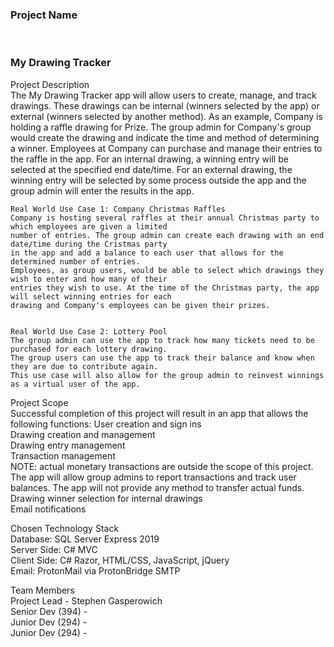 <h3>Project Name</h3><br />
	<p><h3>My Drawing Tracker</h3></p>

Project Description  
	The My Drawing Tracker app will allow users to create, manage, and track drawings. 
	These drawings can be internal (winners selected by the app) or external (winners selected by another method).
	As an example, Company is holding a raffle drawing for Prize. The group admin for Company's group would create the 
	drawing and indicate the time and method of determining a winner.
	Employees at Company can purchase and manage their entries to the raffle in the app. 
	For an internal drawing, a winning entry will be selected at the specified end date/time.
	For an external drawing, the winning entry will be selected by some process outside the app and the group admin will enter the results in the app.

	Real World Use Case 1: Company Christmas Raffles
	Company is hosting several raffles at their annual Christmas party to which employees are given a limited 
	number of entries. The group admin can create each drawing with an end date/time during the Cristmas party 
	in the app and add a balance to each user that allows for the determined number of entries.
	Employees, as group users, would be able to select which drawings they wish to enter and how many of their 
	entries they wish to use. At the time of the Christmas party, the app will select winning entries for each 
	drawing and Company's employees can be given their prizes. 
	

	Real World Use Case 2: Lottery Pool
	The group admin can use the app to track how many tickets need to be purchased for each lottery drawing.
	The group users can use the app to track their balance and know when they are due to contribute again.
	This use case will also allow for the group admin to reinvest winnings as a virtual user of the app. 

Project Scope  
	Successful completion of this project will result in an app that allows the following functions:
		User creation and sign ins  
		Drawing creation and management  
		Drawing entry management  
		Transaction management  
			NOTE: actual monetary transactions are outside the scope of this project. The app will allow 
			group admins to report transactions and track user balances. The app will not provide any 
			method to transfer actual funds.  
		Drawing winner selection for internal drawings  
		Email notifications  
	


Chosen Technology Stack  
	Database: SQL Server Express 2019  
	Server Side: C# MVC  
	Client Side: C# Razor, HTML/CSS, JavaScript, jQuery  
	Email: ProtonMail via ProtonBridge SMTP  

Team Members  
	Project Lead - Stephen Gasperowich  
	Senior Dev (394) -   
	Junior Dev (294) -   
	Junior Dev (294) -   
